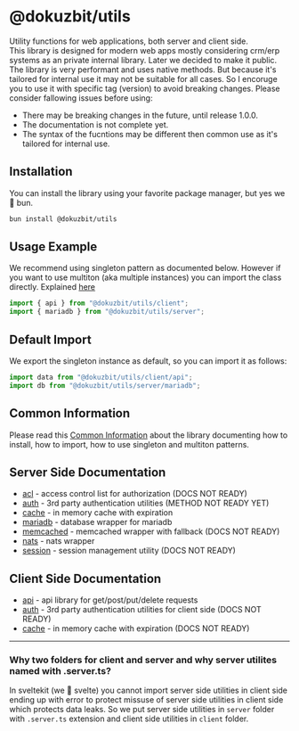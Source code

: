 # @dokuzbit/utils

Utility functions for web applications, both server and client side.  
This library is designed for modern web apps mostly considering crm/erp systems as an private internal library. Later we decided to make it public. The library is very performant and uses native methods. But because it's tailored for internal use it may not be suitable for all cases. So I encoruge you to use it with specific tag (version) to avoid breaking changes. Please consider fallowing issues before using:

- There may be breaking changes in the future, until release 1.0.0.
- The documentation is not complete yet.
- The syntax of the fucntions may be different then common use as it's tailored for internal use.

## Installation

You can install the library using your favorite package manager, but yes we 💜 bun.

```bash
bun install @dokuzbit/utils
```

## Usage Example

We recommend using singleton pattern as documented below. However if you want to use multiton (aka multiple instances) you can import the class directly. Explained [here](https://github.com/dokuzbit/utils/blob/main/docs/common.md#multiton-pattern)

```ts
import { api } from "@dokuzbit/utils/client";
import { mariadb } from "@dokuzbit/utils/server";
```

## Default Import

We export the singleton instance as default, so you can import it as follows:

```ts
import data from "@dokuzbit/utils/client/api";
import db from "@dokuzbit/utils/server/mariadb";
```

## Common Information

Please read this [Common Information](https://github.com/dokuzbit/utils/blob/main/docs/common.md) about the library documenting how to install, how to import, how to use singleton and multiton patterns.

## Server Side Documentation

- [acl](https://github.com/dokuzbit/utils/blob/main/docs/server/acl.md) - access control list for authorization (DOCS NOT READY)
- [auth](https://github.com/dokuzbit/utils/blob/main/docs/server/auth.md) - 3rd party authentication utilities (METHOD NOT READY YET)
- [cache](https://github.com/dokuzbit/utils/blob/main/docs/server/cache.md) - in memory cache with expiration
- [mariadb](https://github.com/dokuzbit/utils/blob/main/docs/server/mariadb.md) - database wrapper for mariadb
- [memcached](https://github.com/dokuzbit/utils/blob/main/docs/server/memcached.md) - memcached wrapper with fallback (DOCS NOT READY)
- [nats](https://github.com/dokuzbit/utils/blob/main/docs/server/nats.md) - nats wrapper
- [session](https://github.com/dokuzbit/utils/blob/main/docs/server/session.md) - session management utility (DOCS NOT READY)

## Client Side Documentation

- [api](https://github.com/dokuzbit/utils/blob/main/docs/client/api.md) - api library for get/post/put/delete requests
- [auth](https://github.com/dokuzbit/utils/blob/main/docs/client/auth.md) - 3rd party authentication utilities for client side (DOCS NOT READY)
- [cache](https://github.com/dokuzbit/utils/blob/main/docs/client/cache.md) - in memory cache with expiration (DOCS NOT READY)

---

### Why two folders for client and server and why server utilites named with .server.ts?

In sveltekit (we 💜 svelte) you cannot import server side utilities in client side ending up with error to protect missuse of server side utilities in client side which protects data leaks. So we put server side utilities in `server` folder with `.server.ts` extension and client side utilities in `client` folder.

